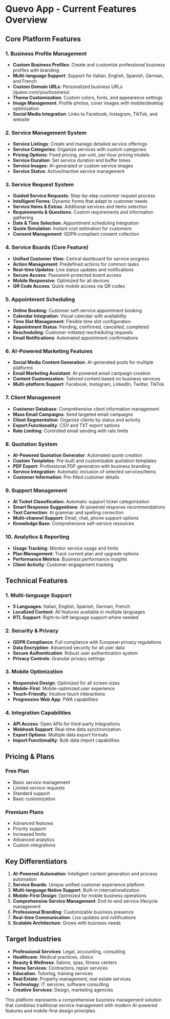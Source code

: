 # Quevo App - Current Features Overview

## Core Platform Features

### 1. Business Profile Management
- **Custom Business Profiles**: Create and customize professional business profiles with branding
- **Multi-language Support**: Support for Italian, English, Spanish, German, and French
- **Custom Domain URLs**: Personalized business URLs (quevo.com/yourbusiness)
- **Theme Customization**: Custom colors, fonts, and appearance settings
- **Image Management**: Profile photos, cover images with mobile/desktop optimization
- **Social Media Integration**: Links to Facebook, Instagram, TikTok, and website

### 2. Service Management System
- **Service Listings**: Create and manage detailed service offerings
- **Service Categories**: Organize services with custom categories
- **Pricing Options**: Fixed pricing, per-unit, per-hour pricing models
- **Service Duration**: Set service duration and buffer times
- **Service Images**: AI-generated or custom service images
- **Service Status**: Active/inactive service management

### 3. Service Request System
- **Guided Service Requests**: Step-by-step customer request process
- **Intelligent Forms**: Dynamic forms that adapt to customer needs
- **Service Items & Extras**: Additional services and items selection
- **Requirements & Questions**: Custom requirements and information gathering
- **Date & Time Selection**: Appointment scheduling integration
- **Quote Simulation**: Instant cost estimation for customers
- **Consent Management**: GDPR-compliant consent collection

### 4. Service Boards (Core Feature)
- **Unified Customer View**: Central dashboard for service progress
- **Action Management**: Predefined actions for common tasks
- **Real-time Updates**: Live status updates and notifications
- **Secure Access**: Password-protected board access
- **Mobile Responsive**: Optimized for all devices
- **QR Code Access**: Quick mobile access via QR codes

### 5. Appointment Scheduling
- **Online Booking**: Customer self-service appointment booking
- **Calendar Integration**: Visual calendar with availability
- **Time Slot Management**: Flexible time slot configuration
- **Appointment Status**: Pending, confirmed, cancelled, completed
- **Rescheduling**: Customer-initiated rescheduling requests
- **Email Notifications**: Automated appointment confirmations

### 6. AI-Powered Marketing Features
- **Social Media Content Generation**: AI-generated posts for multiple platforms
- **Email Marketing Assistant**: AI-powered email campaign creation
- **Content Customization**: Tailored content based on business services
- **Multi-platform Support**: Facebook, Instagram, LinkedIn, Twitter, TikTok

### 7. Client Management
- **Customer Database**: Comprehensive client information management
- **Mass Email Campaigns**: Send targeted email campaigns
- **Client Segmentation**: Organize clients by status and activity
- **Export Functionality**: CSV and TXT export options
- **Rate Limiting**: Controlled email sending with rate limits

### 8. Quotation System
- **AI-Powered Quotation Generator**: Automated quote creation
- **Custom Templates**: Pre-built and customizable quotation templates
- **PDF Export**: Professional PDF generation with business branding
- **Service Integration**: Automatic inclusion of selected services/items
- **Customer Information**: Pre-filled customer details

### 9. Support Management
- **AI Ticket Classification**: Automatic support ticket categorization
- **Smart Response Suggestions**: AI-powered response recommendations
- **Text Correction**: AI grammar and spelling correction
- **Multi-channel Support**: Email, chat, phone support options
- **Knowledge Base**: Comprehensive self-service resources

### 10. Analytics & Reporting
- **Usage Tracking**: Monitor service usage and limits
- **Plan Management**: Track current plan and upgrade options
- **Performance Metrics**: Business performance insights
- **Client Activity**: Customer engagement tracking

## Technical Features

### 1. Multi-language Support
- **5 Languages**: Italian, English, Spanish, German, French
- **Localized Content**: All features available in multiple languages
- **RTL Support**: Right-to-left language support where needed

### 2. Security & Privacy
- **GDPR Compliance**: Full compliance with European privacy regulations
- **Data Encryption**: Advanced security for all user data
- **Secure Authentication**: Robust user authentication system
- **Privacy Controls**: Granular privacy settings

### 3. Mobile Optimization
- **Responsive Design**: Optimized for all screen sizes
- **Mobile-First**: Mobile-optimized user experience
- **Touch-Friendly**: Intuitive touch interactions
- **Progressive Web App**: PWA capabilities

### 4. Integration Capabilities
- **API Access**: Open APIs for third-party integrations
- **Webhook Support**: Real-time data synchronization
- **Export Options**: Multiple data export formats
- **Import Functionality**: Bulk data import capabilities

## Pricing & Plans

### Free Plan
- Basic service management
- Limited service requests
- Standard support
- Basic customization

### Premium Plans
- Advanced features
- Priority support
- Increased limits
- Advanced analytics
- Custom integrations

## Key Differentiators

1. **AI-Powered Automation**: Intelligent content generation and process automation
2. **Service Boards**: Unique unified customer experience platform
3. **Multi-language Native Support**: Built-in internationalization
4. **Mobile-First Design**: Optimized for mobile business operations
5. **Comprehensive Service Management**: End-to-end service lifecycle management
6. **Professional Branding**: Customizable business presence
7. **Real-time Communication**: Live updates and notifications
8. **Scalable Architecture**: Grows with business needs

## Target Industries

- **Professional Services**: Legal, accounting, consulting
- **Healthcare**: Medical practices, clinics
- **Beauty & Wellness**: Salons, spas, fitness centers
- **Home Services**: Contractors, repair services
- **Education**: Tutoring, training services
- **Real Estate**: Property management, real estate services
- **Technology**: IT services, software consulting
- **Creative Services**: Design, marketing agencies

This platform represents a comprehensive business management solution that combines traditional service management with modern AI-powered features and mobile-first design principles.
